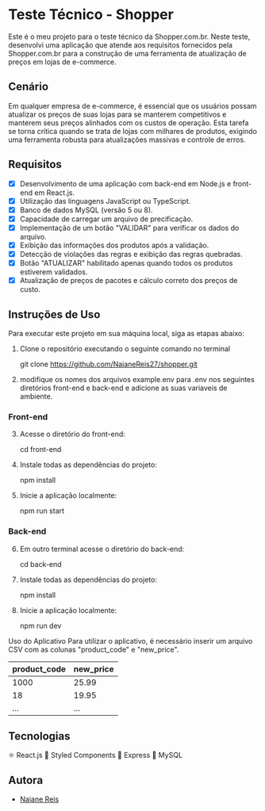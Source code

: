 # Teste Técnico - Shopper

Este é o meu projeto para o teste técnico da Shopper.com.br. Neste teste, desenvolvi uma aplicação que atende aos requisitos fornecidos pela Shopper.com.br para a construção de uma ferramenta de atualização de preços em lojas de e-commerce.

## Cenário

Em qualquer empresa de e-commerce, é essencial que os usuários possam atualizar os preços de suas lojas para se manterem competitivos e manterem seus preços alinhados com os custos de operação. Esta tarefa se torna crítica quando se trata de lojas com milhares de produtos, exigindo uma ferramenta robusta para atualizações massivas e controle de erros.

## Requisitos

- [x] Desenvolvimento de uma aplicação com back-end em Node.js e front-end em React.js.
- [x] Utilização das linguagens JavaScript ou TypeScript.
- [x] Banco de dados MySQL (versão 5 ou 8).
- [x] Capacidade de carregar um arquivo de precificação.
- [x] Implementação de um botão "VALIDAR" para verificar os dados do arquivo.
- [x] Exibição das informações dos produtos após a validação.
- [x] Detecção de violações das regras e exibição das regras quebradas.
- [x] Botão "ATUALIZAR" habilitado apenas quando todos os produtos estiverem validados.
- [x] Atualização de preços de pacotes e cálculo correto dos preços de custo.

## Instruções de Uso

Para executar este projeto em sua máquina local, siga as etapas abaixo:

1. Clone o repositório executando o seguinte comando no terminal

   git clone https://github.com/NaianeReis27/shopper.git


2. modifique os nomes dos arquivos example.env para .env nos seguintes diretórios front-end e back-end e adicione as suas variaveis de ambiente.


### Front-end

3. Acesse o diretório do front-end:

   cd front-end

4. Instale todas as dependências do projeto:

   npm install

5. Inicie a aplicação localmente:

   npm run start


### Back-end


6. Em outro terminal acesse o diretório do back-end:

   cd back-end

7. Instale todas as dependências do projeto:

   npm install

8. Inicie a aplicação localmente:

   npm run dev


Uso do Aplicativo
Para utilizar o aplicativo, é necessário inserir um arquivo CSV com as colunas "product_code" e "new_price".

| product_code | new_price |
|--------------|-----------|
| 1000         | 25.99     |
| 18           | 19.95     |
| ...          | ...       |


## Tecnologias

⚛️ React.js
💅 Styled Components
🚀 Express
🐬 MySQL

## Autora
- [Naiane Reis](https://github.com/NaianeReis27)
